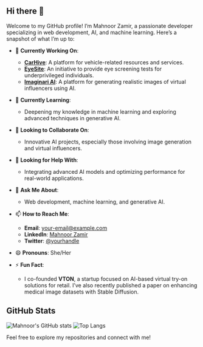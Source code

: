 ## Hi there 👋

Welcome to my GitHub profile! I’m Mahnoor Zamir, a passionate developer specializing in web development, AI, and machine learning. Here’s a snapshot of what I’m up to:

- 🔭 **Currently Working On**: 
  - **[CarHive](https://carhive.eduam.dev)**: A platform for vehicle-related resources and services.
  - **[EyeSite](https://github.com/yourusername/eyesite)**: An initiative to provide eye screening tests for underprivileged individuals.
  - **[Imaginari AI](https://github.com/yourusername/imaginari-ai)**: A platform for generating realistic images of virtual influencers using AI.

- 🌱 **Currently Learning**: 
  - Deepening my knowledge in machine learning and exploring advanced techniques in generative AI.

- 👯 **Looking to Collaborate On**: 
  - Innovative AI projects, especially those involving image generation and virtual influencers.

- 🤔 **Looking for Help With**: 
  - Integrating advanced AI models and optimizing performance for real-world applications.

- 💬 **Ask Me About**: 
  - Web development, machine learning, and generative AI.

- 📫 **How to Reach Me**: 
  - **Email**: [your-email@example.com](mailto:your-email@example.com)
  - **LinkedIn**: [Mahnoor Zamir](https://linkedin.com/in/yourprofile)
  - **Twitter**: [@yourhandle](https://twitter.com/yourhandle)

- 😄 **Pronouns**: She/Her

- ⚡ **Fun Fact**: 
  - I co-founded **VTON**, a startup focused on AI-based virtual try-on solutions for retail. I’ve also recently published a paper on enhancing medical image datasets with Stable Diffusion.

## GitHub Stats

![Mahnoor's GitHub stats](https://github-readme-stats.vercel.app/api?username=mahnoor-zamir&show_icons=true&hide_title=true&hide=prs&count_private=true&theme=radical)
![Top Langs](https://github-readme-stats.vercel.app/api/top-langs/?username=mahnoor-zamir&layout=compact&theme=radical)

Feel free to explore my repositories and connect with me!


